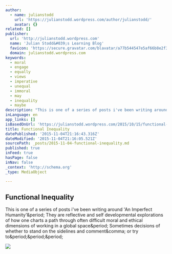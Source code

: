 ```yaml
---
author:
  - name: julianstodd
    url: 'https://julianstodd.wordpress.com/author/julianstodd/'
    avatar: {}
related: []
publisher:
  url: 'http://julianstodd.wordpress.com'
  name: 'Julian Stodd&#039;s Learning Blog'
  favicon: 'https://secure.gravatar.com/blavatar/a77b544547e5af66b8e2f3e1064f4202?s=16'
  domain: julianstodd.wordpress.com
keywords:
  - moral
  - engage
  - equally
  - views
  - imperative
  - unequal
  - immoral
  - may
  - inequality
  - maybe
description: "This is one of a series of posts i've been writing around 'An Imperfect Humanity'. They are reflective and self developmental explorations of how one charts a path through often difficult moral and ethical dimensions of working in a global space. Sometimes decisions of whether to stand on the sidelines and comment, or try to..."
inLanguage: en
app_links: []
isBasedOnUrl: 'https://julianstodd.wordpress.com/2015/10/15/functional-inequality/'
title: Functional Inequality
datePublished: '2015-11-04T21:16:43.316Z'
dateModified: '2015-11-04T21:16:05.521Z'
sourcePath: _posts/2015-11-04-functional-inequality.md
published: true
inFeed: true
hasPage: false
inNav: false
_context: 'http://schema.org'
_type: MediaObject

---
```

<article style=""><h1>Functional Inequality</h1><p>This is one of a series of posts i've been writing around 'An Imperfect Humanity'&amp;period; They are reflective and self developmental explorations of how one charts a path through often difficult moral and ethical dimensions of working in a global space&amp;period; Sometimes decisions of whether to stand on the sidelines and comment&amp;comma; or try to&amp;period;&amp;period;&amp;period;</p><img src="https://julianstodd.files.wordpress.com/2015/10/img_0511.jpg?w=640&amp;h=480" /></article>